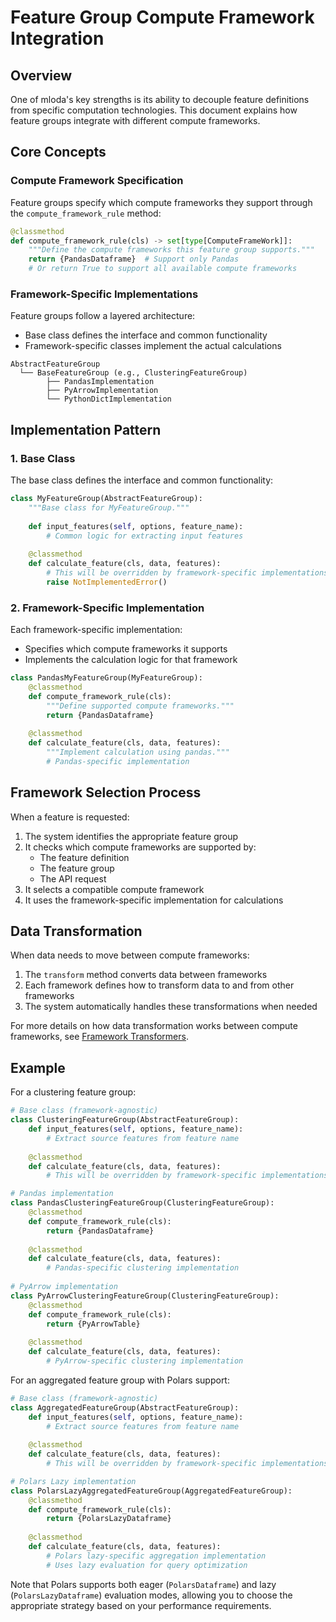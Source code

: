 # Feature Group Compute Framework Integration

## Overview

One of mloda's key strengths is its ability to decouple feature definitions from specific computation technologies. This document explains how feature groups integrate with different compute frameworks.

## Core Concepts

### Compute Framework Specification

Feature groups specify which compute frameworks they support through the `compute_framework_rule` method:

``` python
@classmethod
def compute_framework_rule(cls) -> set[type[ComputeFrameWork]]:
    """Define the compute frameworks this feature group supports."""
    return {PandasDataframe}  # Support only Pandas
    # Or return True to support all available compute frameworks
```

### Framework-Specific Implementations

Feature groups follow a layered architecture:
- Base class defines the interface and common functionality
- Framework-specific classes implement the actual calculations

```
AbstractFeatureGroup
  └── BaseFeatureGroup (e.g., ClusteringFeatureGroup)
        ├── PandasImplementation
        ├── PyArrowImplementation
        └── PythonDictImplementation
```

## Implementation Pattern

### 1. Base Class

The base class defines the interface and common functionality:

``` python
class MyFeatureGroup(AbstractFeatureGroup):
    """Base class for MyFeatureGroup."""
    
    def input_features(self, options, feature_name):
        # Common logic for extracting input features
        
    @classmethod
    def calculate_feature(cls, data, features):
        # This will be overridden by framework-specific implementations
        raise NotImplementedError()
```

### 2. Framework-Specific Implementation

Each framework-specific implementation:
- Specifies which compute frameworks it supports
- Implements the calculation logic for that framework

``` python
class PandasMyFeatureGroup(MyFeatureGroup):
    @classmethod
    def compute_framework_rule(cls):
        """Define supported compute frameworks."""
        return {PandasDataframe}
    
    @classmethod
    def calculate_feature(cls, data, features):
        """Implement calculation using pandas."""
        # Pandas-specific implementation
```

## Framework Selection Process

When a feature is requested:

1. The system identifies the appropriate feature group
2. It checks which compute frameworks are supported by:
   - The feature definition
   - The feature group
   - The API request
3. It selects a compatible compute framework
4. It uses the framework-specific implementation for calculations

## Data Transformation

When data needs to move between compute frameworks:

1. The `transform` method converts data between frameworks
2. Each framework defines how to transform data to and from other frameworks
3. The system automatically handles these transformations when needed

For more details on how data transformation works between compute frameworks, see [Framework Transformers](framework-transformers.md).

## Example

For a clustering feature group:

``` python
# Base class (framework-agnostic)
class ClusteringFeatureGroup(AbstractFeatureGroup):
    def input_features(self, options, feature_name):
        # Extract source features from feature name
        
    @classmethod
    def calculate_feature(cls, data, features):
        # This will be overridden by framework-specific implementations

# Pandas implementation
class PandasClusteringFeatureGroup(ClusteringFeatureGroup):
    @classmethod
    def compute_framework_rule(cls):
        return {PandasDataframe}
    
    @classmethod
    def calculate_feature(cls, data, features):
        # Pandas-specific clustering implementation
        
# PyArrow implementation
class PyArrowClusteringFeatureGroup(ClusteringFeatureGroup):
    @classmethod
    def compute_framework_rule(cls):
        return {PyArrowTable}
    
    @classmethod
    def calculate_feature(cls, data, features):
        # PyArrow-specific clustering implementation
```

For an aggregated feature group with Polars support:

``` python
# Base class (framework-agnostic)
class AggregatedFeatureGroup(AbstractFeatureGroup):
    def input_features(self, options, feature_name):
        # Extract source features from feature name
        
    @classmethod
    def calculate_feature(cls, data, features):
        # This will be overridden by framework-specific implementations

# Polars Lazy implementation
class PolarsLazyAggregatedFeatureGroup(AggregatedFeatureGroup):
    @classmethod
    def compute_framework_rule(cls):
        return {PolarsLazyDataframe}
    
    @classmethod
    def calculate_feature(cls, data, features):
        # Polars lazy-specific aggregation implementation
        # Uses lazy evaluation for query optimization
```

Note that Polars supports both eager (`PolarsDataframe`) and lazy (`PolarsLazyDataframe`) evaluation modes, allowing you to choose the appropriate strategy based on your performance requirements.
